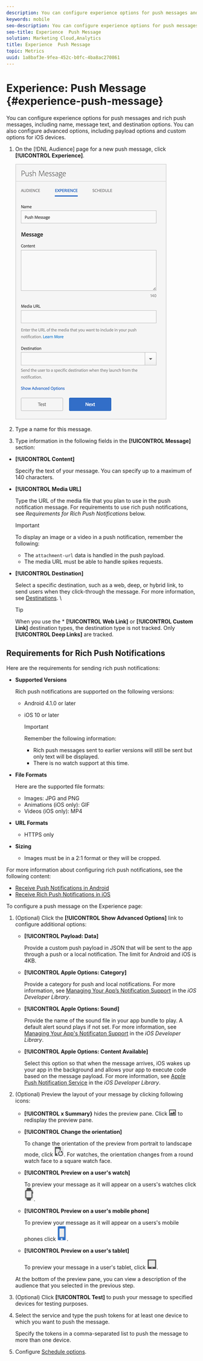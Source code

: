 ```yaml
---
description: You can configure experience options for push messages and rich push messages, including name, message text, and destination options. You can also configure advanced options, including payload options and custom options for iOS devices.
keywords: mobile
seo-description: You can configure experience options for push messages and rich push messages, including name, message text, and destination options. You can also configure advanced options, including payload options and custom options for iOS devices.
seo-title: Experience  Push Message
solution: Marketing Cloud,Analytics
title: Experience  Push Message
topic: Metrics
uuid: 1a8baf3e-9fea-452c-b0fc-4ba8ac270861
---
```


# Experience: Push Message {#experience-push-message}

You can configure experience options for push messages and rich push messages, including name, message text, and destination options. You can also configure advanced options, including payload options and custom options for iOS devices.

1. On the [!DNL Audience] page for a new push message, click **[!UICONTROL Experience]**.

   ![experience push message screen](assets/experience-push-message.png)

1. Type a name for this message.
1. Type information in the following fields in the **[!UICONTROL Message]** section:

* **[!UICONTROL Content]**

   Specify the text of your message. You can specify up to a maximum of 140 characters.

* **[!UICONTROL Media URL]**

  Type the URL of the media file that you plan to use in the push notification message. For requirements to use rich push notifications, see *Requirements for Rich Push Notifications* below.
  
   >[!IMPORTANT]
   >
   >To display an image or a video in a push notification, remember the following:  
   > * The `attachment-url` data is handled in the push payload.
   > * The media URL must be able to handle spikes requests.

* **[!UICONTROL Destination]**

   Select a specific destination, such as a web, deep, or hybrid link, to send users when they click-through the message. For more information, see [Destinations](/help/using/acquisition-main/c-create-destinations.md). \

   >[!TIP]
   >
   >When you use the * **[!UICONTROL Web Link]** or **[!UICONTROL Custom Link]** destination types, the destination type is not tracked. Only **[!UICONTROL Deep Links]** are tracked.

## Requirements for Rich Push Notifications

Here are the requirements for sending rich push notifications:

* **Supported Versions**

  Rich push notifications are supported on the following versions:
  * Android 4.1.0 or later
  * iOS 10 or later
  
     >[!IMPORTANT]
     >
     >Remember the following information:
     >* Rich push messages sent to earlier versions will still be sent but only text will be displayed.
     >* There is no watch support at this time.

* **File Formats**

  Here are the supported file formats:
  * Images: JPG and PNG 
  * Animations (iOS only): GIF
  * Videos (iOS only): MP4 

* **URL Formats**
  * HTTPS only

* **Sizing**
  * Images must be in a 2:1 format or they will be cropped.

For more information about configuring rich push notifications, see the following content:

* [Receive Push Notifications in Android](/help/android/messaging-main/push-messaging/c-set-up-rich-push-notif-android.md)
* [Receive Rich Push Notifications in iOS](/help/ios/messaging-main/push-messaging/c-set-up-rich-push-notif-ios.md)

To configure a push message on the Experience page:

1. (Optional) Click the **[!UICONTROL Show Advanced Options]** link to configure additional options:

    * **[!UICONTROL Payload: Data]**

      Provide a custom push payload in JSON that will be sent to the app through a push or a local notification. The limit for Android and iOS is 4KB.

    * **[!UICONTROL Apple Options: Category]**

       Provide a category for push and local notifications. For more information, see [Managing Your App’s Notification Support](https://developer.apple.com/library/content/documentation/NetworkingInternet/Conceptual/RemoteNotificationsPG/SupportingNotificationsinYourApp.html#//apple_ref/doc/uid/TP40008194-CH4-SW9) in the *iOS Developer Library*.

    * **[!UICONTROL Apple Options: Sound]**

       Provide the name of the sound file in your app bundle to play. A default alert sound plays if not set. For more information, see [Managing Your App's Notificaton Support](https://developer.apple.com/library/content/documentation/NetworkingInternet/Conceptual/RemoteNotificationsPG/SupportingNotificationsinYourApp.html#//apple_ref/doc/uid/TP40008194-CH4-SW10) in the *iOS Developer Library*.

    * **[!UICONTROL Apple Options: Content Available]**

       Select this option so that when the message arrives, iOS wakes up your app in the background and allows your app to execute code based on the message payload. For more information, see [Apple Push Notification Service](https://developer.apple.com/library/content/documentation/NetworkingInternet/Conceptual/RemoteNotificationsPG/APNSOverview.html#//apple_ref/doc/uid/TP40008194-CH8-SW1) in the *iOS Developer Library*.

1. (Optional) Preview the layout of your message by clicking following icons:

   * **[!UICONTROL x Summary}**
     hides the preview pane. Click ![preview](assets/icon_preview.png) to redisplay the preview pane.

   * **[!UICONTROL Change the orientation]**

     To change the orientation of the preview from portrait to landscape mode, click ![orientation](assets/icon_orientation.png). For watches, the orientation changes from a round watch face to a square watch face.

   * **[!UICONTROL Preview on a user's watch]**

      To preview your message as it will appear on a users's watches click ![watch icon](assets/icon_watch.png).

   * **[!UICONTROL Preview on a user's mobile phone]**

      To preview your message as it will appear on a users's mobile phones click ![phone icon](assets/icon_phone.png).

   * **[!UICONTROL Preview on a user's tablet]**

     To preview your message in a user's tablet, click ![tablet icon](assets/icon_tablet.png).

   At the bottom of the preview pane, you can view a description of the audience that you selected in the previous step.

1. (Optional) Click **[!UICONTROL Test]** to push your message to specified devices for testing purposes.
1. Select the service and type the push tokens for at least one device to which you want to push the message.

   Specify the tokens in a comma-separated list to push the message to more than one device.
1. Configure [Schedule options](/help/using/in-app-messaging/t-create-push-message/c-schedule-push-message.md).
